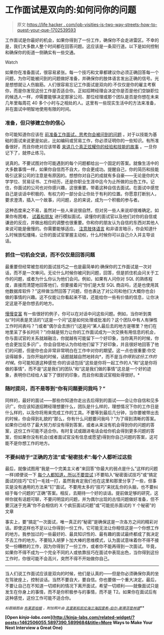 # 工作面试是双向的:如何问你的问题

> 原文:[https://life hacker . com/job-visities-is-two-way-streets-how-to-quest-your-que-1702539593](https://lifehacker.com/job-interviews-are-two-way-streets-how-to-ask-your-que-1702539593)

工作面试是你最好的机会，如果你得到了一份工作，确保你不会走进雷区。不幸的是，我们大多数人整个时间都在回答问题。这应该是一条双行道。以下是如何控制和确保你的街道一侧确实有一些交通。

Watch

如果你在准备面试，很容易紧张。每一个技巧和文章都建议你必须正确回答每一个问题，为你可能被问到的问题做好准备，并确保你的肢体语言发出正确的信号。光是想想就让人伤脑筋。人们很容易忘记工作面试是双向的:不仅仅是你的雇主考察你，而是你发现这份工作是否适合你。正如招聘经理会决定你是否是他们空缺职位的候选人一样，*你*需要能够决定那家公司、那位经理或那个团队是否是你想在未来几年里每周花 40 多个小时与之相处的人。这里有一些现实生活中的方法来准备，并在面试中明智地使用有限的时间。

### 准备，但只够建立你的信心

你可能知道你应该在 [前准备工作面试，思考你会被问到的问题](https://lifehacker.com/what-questions-should-i-be-ready-to-answer-at-just-abou-5889971) 。对于以技能为基础的面试来说更是如此，比如编码或贸易工作，你必须证明你的一些知识。有所准备很好，而且你绝对应该带着 [来讲几个真正炫耀你的经验和技能的故事](http://lifehacker.com/bring-three-key-stories-with-you-to-your-next-job-inter-761573855) 。一旦你记下了，就停止练习。

说真的。不要试图对你可能遇到的每个问题都给出一个固定的答案。就像生活中的大多数事情一样，如果你自信而不自大，你会更成功。提醒自己，你的简历和技能吸引这家公司的注意是有原因的。想想你对自己的成就有多自豪——无论是你的大学学位、贸易证书、工作经历，还是你职业生涯中迄今为止所做的出色工作。记住，你面试的公司也对你感兴趣，这很重要。带着这种自信去面试。在面试中感觉自己是谈话中积极的、有权力的一部分会让你处于有利的位置。你愿意打断别人，要求澄清，插入一个故事，问问题，总的来说，成为一个积极的参与者。

这种态度来之不易，虽然对一些人来说很自然，但对另一些人来说却很难确定。如果你有困难， [试着和朋友](https://lifehacker.com/why-you-should-hold-a-mock-interview-with-a-friend-for-1398609657) 进行模拟面试。读懂你的面试官以及他们对你的自信或谦逊的反应，并做出相应的调整也很重要。你和你的朋友认为自信的东西对其他人来说可能是傲慢的。你需要能够适应。 [注意肢体语言](http://lifehacker.com/how-to-read-body-language-to-reveal-the-underlying-trut-5852572) 和非语言暗示，你会知道什么时候放松缰绳，让你的面试官掌握主动权，什么时候你可以自己介入并主导谈话。

### 抓住一切机会交谈，而不仅仅是回答问题

最重要但经常被忽视的面试技巧之一也是最简单的:确保你的工作面试是一次对话，而不是一次审问。无论什么时候你被问到问题，回答，但是抓住机会问关于工作的问题，或者为什么你认为他们会问。例如，如果有人问你对 SQL 的熟练程度，直接而清楚地回答他们，但要接着问“你们是大型 SQL 商店吗，还是也使用其他数据库软件？”这样做当然回答了问题，但也表达了对公司和他们(大概你也会)做的事情的兴趣。这不仅能让你看起来不错，还能给你一些有价值的信息，让你决定这是不是你想去的地方。

[慢慢变富](http://www.getrichslowly.org/blog/2015/03/30/how-to-interview-a-prospective-employer/) 有一些很好的例子，你可以在对话中问这些问题。例如，当你听到类似“时间表是灵活的”(这是一个问“这是如何处理或批准的？这个团队中有人有弹性工作时间表吗？”)或者“偶尔会去旅行”(这是问“某人最后去的地方是哪里？他们在地里呆了多长时间？”)你越是努力让你的工作面试成为一次交换有用信息的机会，你与面试官的关系就越融洽，你就越有可能留下一个好印象，当你离开的时候，你也会更加见多识广。你会自信地认为你给他们留下了好印象，并且很好地回答了他们的问题，但是你也会非常非常明白在工作中对你的期望。这一点也很重要:你交谈得越多，当你开始的时候，话题就越自然地转向*，而不是当*你得到这份工作的时候*。你可能知道这种感觉:你的谈话包括“这些是你将一起工作的人”和“这是你将做的事情”，而不是“这是我们的团队”和“这是我们做的事情”这总是一个好的迹象，表明你已经给人留下了很好的印象，而且你和面试官相处得很好。*

### 随时提问，而不是等到“你有问题要问我吗？”

同样的，最好的面试——那些你知道你走出去后得到的面试——会让你自信和见多识广。你应该知道招聘经理想要什么，团队是什么样的，理想情况下你的工作日是什么样的，以及你将用来完成工作的工具。不要等到最后几分钟，当你要被带出去的时候，你会得到礼貌的“那么，你有什么问题要问我吗？”为了得到清晰的答案。如果你已经尽了最大努力却没有得到答案，或者从来没有机会得到你的问题的答案，这份工作可能不适合你。有时复试或跟进电话会给你机会得到更多问题的答案，但如果你没有机会(或者面试官没有信息或愿望)得到你自己问题的答案，这可能不是你想工作的地方。

### 不要纠结于“正确的方法”或“秘密技术”:每个人都听过这些

最后，就像试图用“我是一个完美主义者”来回答“你最大的弱点是什么”这样的问题一样(顺便说一下 [每个人都知道，所以不要尝试](https://lifehacker.com/stop-answering-whats-your-greatest-weakness-with-badl-1680448544) )不要陷入“秘密面试技巧”或“搞定面试的技巧”它们一毛钱一打，虽然我肯定我们也在这里和那里分享了一些，但事实是没有通用的方法来“钉”面试。不要用太多的“技巧”来扰乱你的头脑，也不要纠结于每个问题的“正确”答案。相反，去期待一个好的谈话。提前做足够的研究，这样你就有话题可聊，不要问明显的问题，并为偶尔出现的古怪问题做好准备，但不要沉迷于充满“你不会相信的 X 个疯狂面试问题”或“可能扼杀面试的 Y 个秘密”的文章

事实上，要“搞定”一次面试，唯一真正的“秘密”是确保这是一次各方之间的精彩对话。即使这样也不足以让你得到一份工作。它可能无法让你相信这是一个你想工作的地方。我参加过的一些最好的、最具知识性的、最有趣的面试最终都成了我决定不去工作的地方。不要陷入胡萝卜加大棒的思维模式，认为面试意味着你不得不接受一份糟糕的工作，因为你得到了一份工作，或者你不能再得到一次面试。毕竟，如果你不得不成为一个完全不同的人或依靠技巧在面试中表现出色，当你得到这份工作时，你很可能不会高兴，突然不得不开始做你自己。

* * *

当人们说工作面试应该是双向的时候，他们是认真的——但是你必须确保你真的坐在驾驶座上，控制谈话。当然不要自大，要自信。你也要做一个重大决定。最后，不要让自己在不知道一切顺利的情况下离开面试，希望一切顺利——就像面试只是发生在你身上的事情，而不是你积极参与的事情，而不是 T2。如果你在面试后有这种感觉，这份工作可能不适合你。

<small>*标题插图由*</small> [<small>*布莱恩哈根*</small>](http://brian-hagen.com/) <small>*。附加照片由*</small> [<small>*克里斯和凯伦海兰*</small>](https://www.flickr.com/photos/frederickhomesforsale/16241388115/)<small></small>*[<small>*海因里希-伯尔-斯蒂芬*</small>](https://www.flickr.com/photos/boellstiftung/14271185588/)<small></small>*[<small>*垫林德*</small>](https://www.flickr.com/photos/fiskfisk/492917591/)** 

**[Open *kinja-labs.com*](http://kinja-labs.com/related-widget/?posts=1462506055,5897390,5899684&title=More Ways to Make Your Next Interview a Great One)**
